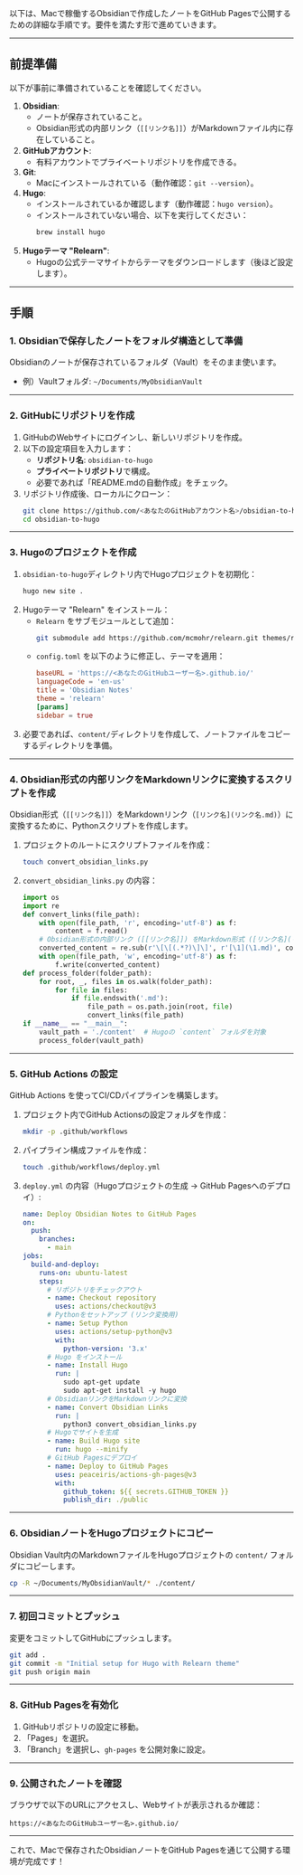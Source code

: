 以下は、Macで稼働するObsidianで作成したノートをGitHub Pagesで公開するための詳細な手順です。要件を満たす形で進めていきます。

---
## 前提準備
以下が事前に準備されていることを確認してください。
1. **Obsidian**:
   - ノートが保存されていること。
   - Obsidian形式の内部リンク（`[[リンク名]]`）がMarkdownファイル内に存在していること。
2. **GitHubアカウント**:
   - 有料アカウントでプライベートリポジトリを作成できる。
3. **Git**:
   - Macにインストールされている（動作確認：`git --version`）。
4. **Hugo**:
   - インストールされているか確認します（動作確認：`hugo version`）。
   - インストールされていない場合、以下を実行してください：
     ```bash
     brew install hugo
     ```
5. **Hugoテーマ "Relearn"**:
   - Hugoの公式テーマサイトからテーマをダウンロードします（後ほど設定します）。
---
## 手順
### 1. Obsidianで保存したノートをフォルダ構造として準備
Obsidianのノートが保存されているフォルダ（Vault）をそのまま使います。
- 例）Vaultフォルダ: `~/Documents/MyObsidianVault`
---
### 2. GitHubにリポジトリを作成
1. GitHubのWebサイトにログインし、新しいリポジトリを作成。
2. 以下の設定項目を入力します：
   - **リポジトリ名**: `obsidian-to-hugo`
   - **プライベートリポジトリ**で構成。
   - 必要であれば「README.mdの自動作成」をチェック。
3. リポジトリ作成後、ローカルにクローン：
   ```bash
   git clone https://github.com/<あなたのGitHubアカウント名>/obsidian-to-hugo.git
   cd obsidian-to-hugo
   ```
---
### 3. Hugoのプロジェクトを作成
1. `obsidian-to-hugo`ディレクトリ内でHugoプロジェクトを初期化：
   ```bash
   hugo new site .
   ```
2. Hugoテーマ "Relearn" をインストール：
   - `Relearn` をサブモジュールとして追加：
     ```bash
     git submodule add https://github.com/mcmohr/relearn.git themes/relearn
     ```
   - `config.toml` を以下のように修正し、テーマを適用：
     ```toml
     baseURL = 'https://<あなたのGitHubユーザー名>.github.io/'
     languageCode = 'en-us'
     title = 'Obsidian Notes'
     theme = 'relearn'
     [params]
     sidebar = true
     ```
3. 必要であれば、`content/`ディレクトリを作成して、ノートファイルをコピーするディレクトリを準備。
---
### 4. Obsidian形式の内部リンクをMarkdownリンクに変換するスクリプトを作成
Obsidian形式（`[[リンク名]]`）をMarkdownリンク（`[リンク名](リンク名.md)`）に変換するために、Pythonスクリプトを作成します。
1. プロジェクトのルートにスクリプトファイルを作成：
   ```bash
   touch convert_obsidian_links.py
   ```
2. `convert_obsidian_links.py` の内容：
   ```python
   import os
   import re
   def convert_links(file_path):
       with open(file_path, 'r', encoding='utf-8') as f:
           content = f.read()
       # Obsidian形式の内部リンク ([[リンク名]]) をMarkdown形式 ([リンク名](リンク名.md)) に変換
       converted_content = re.sub(r'\[\[(.*?)\]\]', r'[\1](\1.md)', content)
       with open(file_path, 'w', encoding='utf-8') as f:
           f.write(converted_content)
   def process_folder(folder_path):
       for root, _, files in os.walk(folder_path):
           for file in files:
               if file.endswith('.md'):
                   file_path = os.path.join(root, file)
                   convert_links(file_path)
   if __name__ == "__main__":
       vault_path = './content'  # Hugoの `content` フォルダを対象
       process_folder(vault_path)
   ```
---
### 5. GitHub Actions の設定
GitHub Actions を使ってCI/CDパイプラインを構築します。
1. プロジェクト内でGitHub Actionsの設定フォルダを作成：
   ```bash
   mkdir -p .github/workflows
   ```
2. パイプライン構成ファイルを作成：
   ```bash
   touch .github/workflows/deploy.yml
   ```
3. `deploy.yml` の内容（Hugoプロジェクトの生成 → GitHub Pagesへのデプロイ）:
   ```yaml
   name: Deploy Obsidian Notes to GitHub Pages
   on:
     push:
       branches:
         - main
   jobs:
     build-and-deploy:
       runs-on: ubuntu-latest
       steps:
         # リポジトリをチェックアウト
         - name: Checkout repository
           uses: actions/checkout@v3
         # Pythonをセットアップ (リンク変換用)
         - name: Setup Python
           uses: actions/setup-python@v3
           with:
             python-version: '3.x'
         # Hugo をインストール
         - name: Install Hugo
           run: |
             sudo apt-get update
             sudo apt-get install -y hugo
         # ObsidianリンクをMarkdownリンクに変換
         - name: Convert Obsidian Links
           run: |
             python3 convert_obsidian_links.py
         # Hugoでサイトを生成
         - name: Build Hugo site
           run: hugo --minify
         # GitHub Pagesにデプロイ
         - name: Deploy to GitHub Pages
           uses: peaceiris/actions-gh-pages@v3
           with:
             github_token: ${{ secrets.GITHUB_TOKEN }}
             publish_dir: ./public
   ```
---
### 6. ObsidianノートをHugoプロジェクトにコピー
Obsidian Vault内のMarkdownファイルをHugoプロジェクトの `content/` フォルダにコピーします。
```bash
cp -R ~/Documents/MyObsidianVault/* ./content/
```
---
### 7. 初回コミットとプッシュ
変更をコミットしてGitHubにプッシュします。
```bash
git add .
git commit -m "Initial setup for Hugo with Relearn theme"
git push origin main
```
---
### 8. GitHub Pagesを有効化
1. GitHubリポジトリの設定に移動。
2. 「Pages」を選択。
3. 「Branch」を選択し、`gh-pages` を公開対象に設定。
---
### 9. 公開されたノートを確認
ブラウザで以下のURLにアクセスし、Webサイトが表示されるか確認：
```
https://<あなたのGitHubユーザー名>.github.io/
```
---
これで、Macで保存されたObsidianノートをGitHub Pagesを通じて公開する環境が完成です！